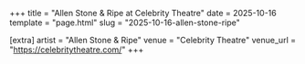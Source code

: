 +++
title = "Allen Stone & Ripe at Celebrity Theatre"
date = 2025-10-16
template = "page.html"
slug = "2025-10-16-allen-stone-ripe"

[extra]
artist = "Allen Stone & Ripe"
venue = "Celebrity Theatre"
venue_url = "https://celebritytheatre.com/"
+++

